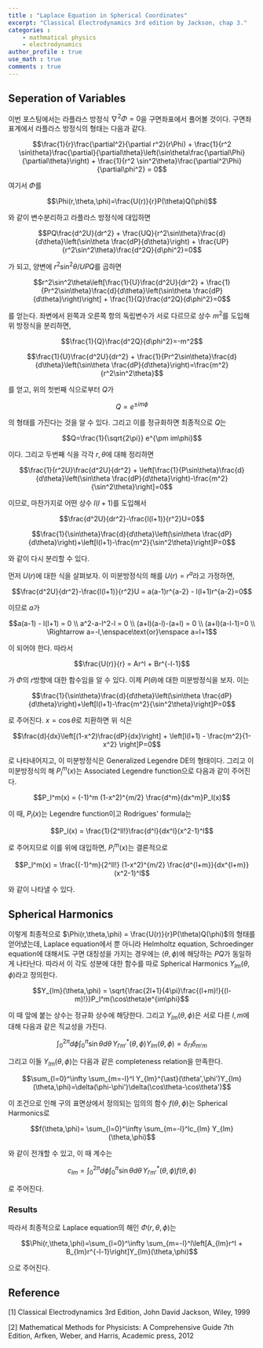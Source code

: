 ```yaml
---
title : "Laplace Equation in Spherical Coordinates"
excerpt: "Classical Electrodynamics 3rd edition by Jackson, chap 3."
categories :
    - mathmatical physics
    - electrodynamics
author_profile : true
use_math : true
comments : true
---
```


## Seperation of Variables

이번 포스팅에서는 라플라스 방정식 $\nabla^2 \Phi=0$을 구면좌표에서 풀어볼 것이다. 구면좌표계에서 라플라스 방정식의 형태는 다음과 같다.

$$\frac{1}{r}\frac{\partial^2}{\partial r^2}(r\Phi) + \frac{1}{r^2 \sin\theta}\frac{\partial}{\partial\theta}\left(\sin\theta\frac{\partial\Phi}{\partial\theta}\right) + \frac{1}{r^2 \sin^2\theta}\frac{\partial^2\Phi}{\partial\phi^2} = 0$$

여기서 $\Phi$를

$$\Phi(r,\theta,\phi)=\frac{U(r)}{r}P(\theta)Q(\phi)$$

와 같이 변수분리하고 라플라스 방정식에 대입하면

$$PQ\frac{d^2U}{dr^2} + \frac{UQ}{r^2\sin\theta}\frac{d}{d\theta}\left(\sin\theta \frac{dP}{d\theta}\right) + \frac{UP}{r^2\sin^2\theta}\frac{d^2Q}{d\phi^2}=0$$

가 되고, 양변에 $r^2\sin^2\theta/UPQ$를 곱하면

$$r^2\sin^2\theta\left[\frac{1}{U}\frac{d^2U}{dr^2} + \frac{1}{Pr^2\sin\theta}\frac{d}{d\theta}\left(\sin\theta \frac{dP}{d\theta}\right)\right] + \frac{1}{Q}\frac{d^2Q}{d\phi^2}=0$$

를 얻는다. 좌변에서 왼쪽과 오른쪽 항의 독립변수가 서로 다르므로 상수 $m^2$를 도입해 위 방정식을 분리하면,

$$\frac{1}{Q}\frac{d^2Q}{d\phi^2}=-m^2$$

$$\frac{1}{U}\frac{d^2U}{dr^2} + \frac{1}{Pr^2\sin\theta}\frac{d}{d\theta}\left(\sin\theta \frac{dP}{d\theta}\right)=\frac{m^2}{r^2\sin^2\theta}$$

를 얻고, 위의 첫번째 식으로부터 $Q$가

$$Q=e^{\pm im\phi}$$

의 형태를 가진다는 것을 알 수 있다. 그리고 이를 정규화하면 최종적으로 $Q$는

$$Q=\frac{1}{\sqrt{2\pi}} e^{\pm im\phi}$$

이다. 그리고 두번째 식을 각각 $r,\theta$에 대해 정리하면

$$\frac{1}{r^2U}\frac{d^2U}{dr^2} + \left[\frac{1}{P\sin\theta}\frac{d}{d\theta}\left(\sin\theta \frac{dP}{d\theta}\right)-\frac{m^2}{\sin^2\theta}\right]=0$$

이므로, 마찬가지로 어떤 상수 $l(l+1)$를 도입해서

$$\frac{d^2U}{dr^2}-\frac{l(l+1)}{r^2}U=0$$

$$\frac{1}{\sin\theta}\frac{d}{d\theta}\left(\sin\theta \frac{dP}{d\theta}\right)+\left[l(l+1)-\frac{m^2}{\sin^2\theta}\right]P=0$$

와 같이 다시 분리할 수 있다.

먼저 $U(r)$에 대한 식을 살펴보자. 이 미분방정식의 해를 $U(r)=r^a$라고 가정하면,

$$\frac{d^2U}{dr^2}-\frac{l(l+1)}{r^2}U = a(a-1)r^{a-2} - l(l+1)r^{a-2}=0$$

이므로 $a$가

$$a(a-1) - l(l+1) = 0 \\ a^2-a-l^2-l = 0 \\   (a+l)(a-l)-(a+l) = 0 \\ (a+l)(a-l-1)=0 \\ \Rightarrow a=-l,\enspace\text{or}\enspace a=l+1$$

이 되어야 한다. 따라서

$$\frac{U(r)}{r} = Ar^l + Br^{-l-1}$$

가 $\Phi$의 $r$방향에 대한 함수임을 알 수 있다. 이제 $P(\theta)$에 대한 미분방정식을 보자. 이는

$$\frac{1}{\sin\theta}\frac{d}{d\theta}\left(\sin\theta \frac{dP}{d\theta}\right)+\left[l(l+1)-\frac{m^2}{\sin^2\theta}\right]P=0$$

로 주어진다. $x=\cos\theta$로 치환하면 위 식은

$$\frac{d}{dx}\left[(1-x^2)\frac{dP}{dx}\right] + \left[l(l+1) - \frac{m^2}{1-x^2} \right]P=0$$

로 나타내어지고, 이 미분방정식은 Generalized Legendre DE의 형태이다. 그리고 이 미분방정식의 해 $P_l^m(x)$는 Associated Legendre function으로 다음과 같이 주어진다.

$$P_l^m(x) = (-1)^m (1-x^2)^{m/2} \frac{d^m}{dx^m}P_l(x)$$

이 때, $P_l(x)$는 Legendre function이고 Rodrigues' formula는 

$$P_l(x) = \frac{1}{2^ll!}\frac{d^l}{dx^l}(x^2-1)^l$$

로 주어지므로 이를 위에 대입하면, $P_l^m(x)$는 결론적으로

$$P_l^m(x) = \frac{(-1)^m}{2^ll!} (1-x^2)^{m/2} \frac{d^{l+m}}{dx^{l+m}}(x^2-1)^l$$

와 같이 나타낼 수 있다.

## Spherical Harmonics

이렇게 최종적으로 $\Phi(r,\theta,\phi) = \frac{U(r)}{r}P(\theta)Q(\phi)$의 형태를 얻어냈는데, Laplace equation에서 뿐 아니라 Helmholtz equation, Schroedinger equation에 대해서도 구면 대칭성을 가지는 경우에는 $(\theta,\phi)$에 해당하는 $PQ$가 동일하게 나타난다. 따라서 이 각도 성분에 대한 함수를 따로 Spherical Harmonics $Y_{lm}(\theta,\phi)$라고 정의한다.

$$Y_{lm}(\theta,\phi) = \sqrt{\frac{2l+1}{4\pi}\frac{(l+m)!}{(l-m)!}}P_l^m(\cos\theta)e^{im\phi}$$

이 때 앞에 붙는 상수는 정규화 상수에 해당한다. 그리고 $Y_{lm}(\theta,\phi)$은 서로 다른 $l,m$에 대해 다음과 같은 직교성을 가진다.

$$\int_0^{2\pi}d\phi \int_0^\pi \sin\theta d\theta\, Y_{l'm'}^{\ast}(\theta,\phi)Y_{lm}(\theta,\phi) =\delta_{l'l}\delta_{m'm}$$

그리고 이들 $Y_{lm}(\theta,\phi)$는 다음과 같은 completeness relation을 만족한다.

$$\sum_{l=0}^\infty \sum_{m=-l}^l Y_{lm}^{\ast}(\theta',\phi')Y_{lm}(\theta,\phi)=\delta(\phi-\phi')\delta(\cos\theta-\cos\theta')$$

이 조건으로 인해 구의 표면상에서 정의되는 임의의 함수 $f(\theta,\phi)$는 Spherical Harmonics로

$$f(\theta,\phi)= \sum_{l=0}^\infty \sum_{m=-l}^lc_{lm} Y_{lm}(\theta,\phi)$$

와 같이 전개할 수 있고, 이 때 계수는

$$c_{lm} = \int_0^{2\pi}d\phi \int_0^\pi \sin\theta d\theta\, Y_{l'm'}^{\ast}(\theta,\phi)f(\theta,\phi)$$

로 주어진다.

### Results

따라서 최종적으로 Laplace equation의 해인 $\Phi(r,\theta,\phi)$는

$$\Phi(r,\theta,\phi)=\sum_{l=0}^\infty \sum_{m=-l}^l\left[A_{lm}r^l + B_{lm}r^{-l-1}\right]Y_{lm}(\theta,\phi)$$

으로 주어진다.





## Reference

[1] Classical Electrodynamics 3rd Edition, John David Jackson, Wiley, 1999

[2] Mathematical Methods for Physicists: A Comprehensive Guide 7th Edition, Arfken, Weber, and Harris, Academic press, 2012